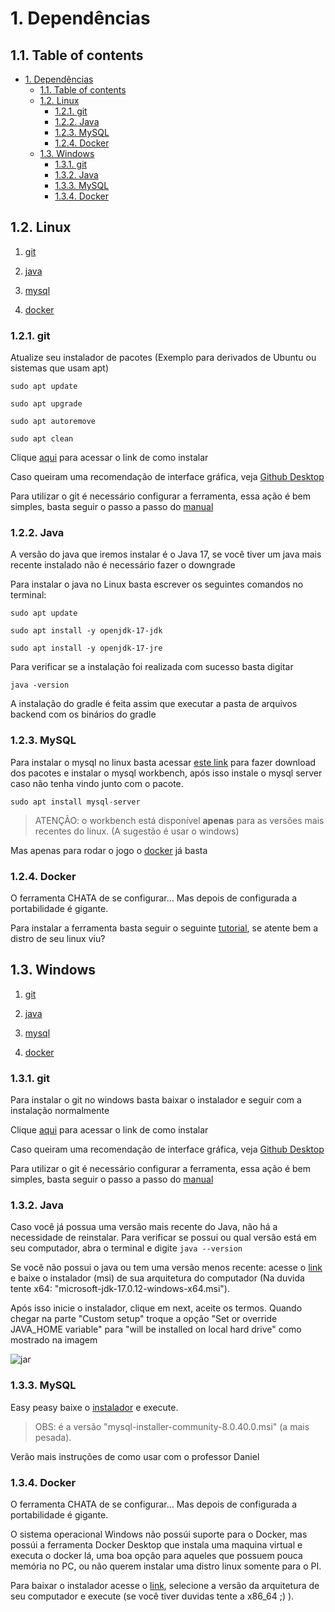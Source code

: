 # 1. Dependências 

## 1.1. Table of contents

- [1. Dependências](#1-dependências)
  - [1.1. Table of contents](#11-table-of-contents)
  - [1.2. Linux](#12-linux)
    - [1.2.1. git](#121-git)
    - [1.2.2. Java](#122-java)
    - [1.2.3. MySQL](#123-mysql)
    - [1.2.4. Docker](#124-docker)
  - [1.3. Windows](#13-windows)
    - [1.3.1. git](#131-git)
    - [1.3.2. Java](#132-java)
    - [1.3.3. MySQL](#133-mysql)
    - [1.3.4. Docker](#134-docker)

## 1.2. Linux

 1. [git](#git)

 2. [java](#java)

 3. [mysql](#mysql)

 4. [docker](#docker)

### 1.2.1. git

Atualize seu instalador de pacotes (Exemplo para derivados de Ubuntu ou sistemas que usam apt)

```sudo apt update```

```sudo apt upgrade```

```sudo apt autoremove```

```sudo apt clean```

Clique [aqui](https://git-scm.com/book/pt-br/v2/Come%C3%A7ando-Instalando-o-Git) para acessar o link de como instalar

Caso queiram uma recomendação de interface gráfica, veja [Github Desktop](https://gist.github.com/berkorbay/6feda478a00b0432d13f1fc0a50467f1)

Para utilizar o git é necessário configurar a ferramenta, essa ação é bem simples, basta seguir o passo a passo do [manual](https://git-scm.com/book/pt-br/v2/Come%c3%a7ando-Configura%c3%a7%c3%a3o-Inicial-do-Git)

### 1.2.2. Java

A versão do java que iremos instalar é o Java 17, se você tiver um java mais recente instalado não é necessário fazer o downgrade

Para instalar o java no Linux basta escrever os seguintes comandos no terminal:

```sudo apt update```

```sudo apt install -y openjdk-17-jdk```

```sudo apt install -y openjdk-17-jre```

Para verificar se a instalação foi realizada com sucesso basta digitar 

```java -version```

A instalação do gradle é feita assim que executar a pasta de arquivos backend com os binários do gradle

### 1.2.3. MySQL

Para instalar o mysql no linux basta acessar [este link](https://dev.mysql.com/downloads/workbench/) para fazer download dos pacotes e instalar o mysql workbench, após isso instale o mysql server caso não tenha vindo junto com o pacote.

```sudo apt install mysql-server```

> ATENÇÃO: o workbench está disponível **apenas** para as versões mais recentes do linux. (A sugestão é usar o windows)

Mas apenas para rodar o jogo o [docker](#docker) já basta

### 1.2.4. Docker

O ferramenta CHATA de se configurar... Mas depois de configurada a portabilidade é gigante.

Para instalar a ferramenta basta seguir o seguinte [tutorial](https://docs.docker.com/engine/install/), se atente bem a distro de seu linux viu? 


## 1.3. Windows

1. [git](#git-1)

2. [java](#java-1)

3. [mysql](#mysql-1)

4. [docker](#docker-1)

### 1.3.1. git

Para instalar o git no windows basta baixar o 
instalador e seguir com a instalação normalmente

Clique [aqui](https://git-scm.com/downloads/win) 
para acessar o link de como instalar

Caso queiram uma recomendação de interface gráfica,
 veja [Github Desktop](https://desktop.github.com/download/)

Para utilizar o git é necessário configurar a ferramenta, essa ação é bem simples, basta seguir o passo a passo do [manual](https://git-scm.com/book/pt-br/v2/Come%c3%a7ando-Configura%c3%a7%c3%a3o-Inicial-do-Git)

### 1.3.2. Java

Caso você já possua uma versão mais recente do Java, não há a necessidade de reinstalar. Para verificar se possui ou qual versão está em seu computador, abra o terminal e digite
```java --version```

Se você não possui o java ou tem uma versão menos recente: acesse o [link](https://learn.microsoft.com/pt-br/java/openjdk/download#openjdk-17) e baixe o instalador (msi) de sua arquitetura do computador (Na duvida tente x64: "microsoft-jdk-17.0.12-windows-x64.msi").

Após isso inicie o instalador, clique em next, aceite os termos. Quando chegar na parte "Custom setup" troque a opção "Set or override JAVA_HOME variable" para "will be installed on local hard drive" como mostrado na imagem

![jar](/Documentos/guias/imagensmd/image.png)

### 1.3.3. MySQL

Easy peasy baixe o [instalador](https://dev.mysql.com/downloads/windows/installer/8.0.html) e execute.

>OBS: é a versão "mysql-installer-community-8.0.40.0.msi" (a mais pesada).

Verão mais instruções de como usar com o professor Daniel 

### 1.3.4. Docker

O ferramenta CHATA de se configurar... Mas depois de configurada a portabilidade é gigante.

O sistema operacional Windows não possúi suporte para o Docker, mas possúi a ferramenta Docker Desktop que instala uma maquina virtual e executa o docker lá, uma boa opção para aqueles que possuem pouca memória no PC, ou não querem instalar uma distro linux somente para o PI.

Para baixar o instalador acesse o [link](https://docs.docker.com/desktop/install/windows-install/), selecione a versão da arquitetura de seu computador e execute (se você tiver duvidas tente a x86_64 ;) ).